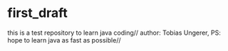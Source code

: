 # first_draft
this is a test repository to learn java coding//
author: Tobias Ungerer,
PS: hope to learn java as fast as possible//
